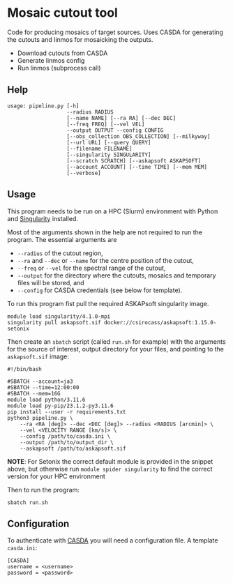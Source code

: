 # Mosaic cutout tool

Code for producing mosaics of target sources. Uses CASDA for generating the cutouts and linmos for mosaicking the outputs.

* Download cutouts from CASDA
* Generate linmos config
* Run linmos (subprocess call)

## Help

```
usage: pipeline.py [-h]
                   --radius RADIUS
                   [--name NAME] [--ra RA] [--dec DEC]
                   [--freq FREQ] [--vel VEL]
                   --output OUTPUT --config CONFIG
                   [--obs_collection OBS_COLLECTION] [--milkyway]
                   [--url URL] [--query QUERY]
                   [--filename FILENAME]
                   [--singularity SINGULARITY]
                   [--scratch SCRATCH] [--askapsoft ASKAPSOFT]
                   [--account ACCOUNT] [--time TIME] [--mem MEM]
                   [--verbose]
```

## Usage

This program needs to be run on a HPC (Slurm) environment with Python and [Singularity](https://docs.sylabs.io/guides/3.5/user-guide/introduction.html) installed.

Most of the arguments shown in the help are not required to run the program. The essential arguments are

* `--radius` of the cutout region,
* `--ra` and `--dec` or `--name` for the centre position of the cutout,
* `--freq` or `--vel` for the spectral range of the cutout,
* `--output` for the directory where the cutouts, mosaics and temporary files will be stored, and
* `--config` for CASDA credentials (see below for template).

To run this program fist pull the required ASKAPsoft singularity image.

```
module load singularity/4.1.0-mpi
singularity pull askapsoft.sif docker://csirocass/askapsoft:1.15.0-setonix
```

Then create an `sbatch` script (called `run.sh` for example) with the arguments for the source of interest, output directory for your files, and pointing to the `askapsoft.sif` image:

```
#!/bin/bash

#SBATCH --account=ja3
#SBATCH --time=12:00:00
#SBATCH --mem=16G
module load python/3.11.6
module load py-pip/23.1.2-py3.11.6
pip install --user -r requirements.txt
python3 pipeline.py \
    --ra <RA [deg]> --dec <DEC [deg]> --radius <RADIUS [arcmin]> \
    --vel <VELOCITY RANGE [km/s]> \
    --config /path/to/casda.ini \
    --output /path/to/output_dir \
    --askapsoft /path/to/askapsoft.sif
```

**NOTE**: For Setonix the correct default module is provided in the snippet above, but otherwise run `module spider singularity` to find the correct version for your HPC environment

Then to run the program:

```
sbatch run.sh
```

## Configuration

To authenticate with [CASDA](https://data.csiro.au/) you will need a configuration file. A template `casda.ini`:

```
[CASDA]
username = <username>
password = <password>
```
